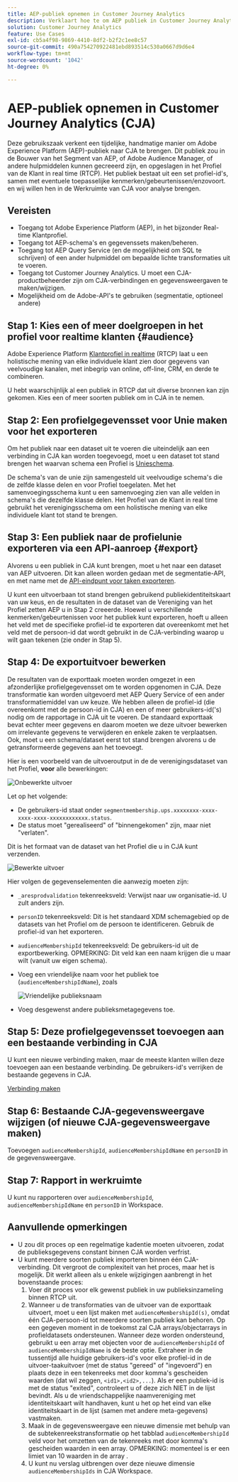 ```yaml
---
title: AEP-publiek opnemen in Customer Journey Analytics
description: Verklaart hoe te om AEP publiek in Customer Journey Analytics voor verdere analyse op te nemen.
solution: Customer Journey Analytics
feature: Use Cases
exl-id: cb5a4f98-9869-4410-8df2-b2f2c1ee8c57
source-git-commit: 490a754270922481ebd893514c530a0667d9d6e4
workflow-type: tm+mt
source-wordcount: '1042'
ht-degree: 0%

---
```


# AEP-publiek opnemen in Customer Journey Analytics (CJA)

Deze gebruikszaak verkent een tijdelijke, handmatige manier om Adobe Experience Platform (AEP)-publiek naar CJA te brengen. Dit publiek zou in de Bouwer van het Segment van AEP, of Adobe Audience Manager, of andere hulpmiddelen kunnen gecreeerd zijn, en opgeslagen in het Profiel van de Klant in real time (RTCP). Het publiek bestaat uit een set profiel-id&#39;s, samen met eventuele toepasselijke kenmerken/gebeurtenissen/enzovoort. en wij willen hen in de Werkruimte van CJA voor analyse brengen.

## Vereisten

* Toegang tot Adobe Experience Platform (AEP), in het bijzonder Real-time Klantprofiel.
* Toegang tot AEP-schema&#39;s en gegevenssets maken/beheren.
* Toegang tot AEP Query Service (en de mogelijkheid om SQL te schrijven) of een ander hulpmiddel om bepaalde lichte transformaties uit te voeren.
* Toegang tot Customer Journey Analytics. U moet een CJA-productbeheerder zijn om CJA-verbindingen en gegevensweergaven te maken/wijzigen.
* Mogelijkheid om de Adobe-API&#39;s te gebruiken (segmentatie, optioneel andere)

## Stap 1: Kies een of meer doelgroepen in het profiel voor realtime klanten {#audience}

Adobe Experience Platform [Klantprofiel in realtime](https://experienceleague.adobe.com/docs/experience-platform/profile/home.html?lang=en) (RTCP) laat u een holistische mening van elke individuele klant zien door gegevens van veelvoudige kanalen, met inbegrip van online, off-line, CRM, en derde te combineren.

U hebt waarschijnlijk al een publiek in RTCP dat uit diverse bronnen kan zijn gekomen. Kies een of meer soorten publiek om in CJA in te nemen.

## Stap 2: Een profielgegevensset voor Unie maken voor het exporteren

Om het publiek naar een dataset uit te voeren die uiteindelijk aan een verbinding in CJA kan worden toegevoegd, moet u een dataset tot stand brengen het waarvan schema een Profiel is [Unieschema](https://experienceleague.adobe.com/docs/experience-platform/profile/union-schemas/union-schema.html?lang=en#understanding-union-schemas).

De schema&#39;s van de unie zijn samengesteld uit veelvoudige schema&#39;s die de zelfde klasse delen en voor Profiel toegelaten. Met het samenvoegingsschema kunt u een samenvoeging zien van alle velden in schema&#39;s die dezelfde klasse delen. Het Profiel van de Klant in real time gebruikt het verenigingsschema om een holistische mening van elke individuele klant tot stand te brengen.

## Stap 3: Een publiek naar de profielunie exporteren via een API-aanroep {#export}

Alvorens u een publiek in CJA kunt brengen, moet u het naar een dataset van AEP uitvoeren. Dit kan alleen worden gedaan met de segmentatie-API, en met name met de [API-eindpunt voor taken exporteren](https://experienceleague.adobe.com/docs/experience-platform/segmentation/api/export-jobs.html?lang=en).

U kunt een uitvoerbaan tot stand brengen gebruikend publiekidentiteitskaart van uw keus, en de resultaten in de dataset van de Vereniging van het Profiel zetten AEP u in Stap 2 creeerde. Hoewel u verschillende kenmerken/gebeurtenissen voor het publiek kunt exporteren, hoeft u alleen het veld met de specifieke profiel-id te exporteren dat overeenkomt met het veld met de persoon-id dat wordt gebruikt in de CJA-verbinding waarop u wilt gaan tekenen (zie onder in Stap 5).

## Stap 4: De exportuitvoer bewerken

De resultaten van de exporttaak moeten worden omgezet in een afzonderlijke profielgegevensset om te worden opgenomen in CJA.  Deze transformatie kan worden uitgevoerd met AEP Query Service of een ander transformatiemiddel van uw keuze.  We hebben alleen de profiel-id (die overeenkomt met de persoon-id in CJA) en een of meer gebruikers-id(&#39;s) nodig om de rapportage in CJA uit te voeren. De standaard exporttaak bevat echter meer gegevens en daarom moeten we deze uitvoer bewerken om irrelevante gegevens te verwijderen en enkele zaken te verplaatsen.  Ook, moet u een schema/dataset eerst tot stand brengen alvorens u de getransformeerde gegevens aan het toevoegt.

Hier is een voorbeeld van de uitvoeroutput in de de verenigingsdataset van het Profiel, **voor** alle bewerkingen:

![Onbewerkte uitvoer](assets/export-unedited.png)

Let op het volgende:

* De gebruikers-id staat onder `segmentmembership.ups.xxxxxxxx-xxxx-xxxx-xxxx-xxxxxxxxxxxx.status`.
* De status moet &quot;gerealiseerd&quot; of &quot;binnengekomen&quot; zijn, maar niet &quot;verlaten&quot;.

Dit is het formaat van de dataset van het Profiel die u in CJA kunt verzenden.

![Bewerkte uitvoer](assets/export-edited.png)

Hier volgen de gegevenselementen die aanwezig moeten zijn:

* `_aresprodvalidation` tekenreeksveld: Verwijst naar uw organisatie-id. U zult anders zijn.
* `personID` tekenreeksveld: Dit is het standaard XDM schemagebied op de datasets van het Profiel om de persoon te identificeren. Gebruik de profiel-id van het exporteren.
* `audienceMembershipId` tekenreeksveld: De gebruikers-id uit de exportbewerking.  OPMERKING: Dit veld kan een naam krijgen die u maar wilt (vanuit uw eigen schema).
* Voeg een vriendelijke naam voor het publiek toe (`audienceMembershipIdName`), zoals

   ![Vriendelijke publieksnaam](assets/audience-name.png)

* Voeg desgewenst andere publieksmetagegevens toe.

## Stap 5: Deze profielgegevensset toevoegen aan een bestaande verbinding in CJA

U kunt een nieuwe verbinding maken, maar de meeste klanten willen deze toevoegen aan een bestaande verbinding. De gebruikers-id&#39;s verrijken de bestaande gegevens in CJA.

[Verbinding maken](/help/connections/create-connection.md)

## Stap 6: Bestaande CJA-gegevensweergave wijzigen (of nieuwe CJA-gegevensweergave maken)

Toevoegen `audienceMembershipId`, `audienceMembershipIdName` en `personID` in de gegevensweergave.

## Stap 7: Rapport in werkruimte

U kunt nu rapporteren over `audienceMembershipId`, `audienceMembershipIdName` en `personID` in Workspace.

## Aanvullende opmerkingen

* U zou dit proces op een regelmatige kadentie moeten uitvoeren, zodat de publieksgegevens constant binnen CJA worden verfrist.
* U kunt meerdere soorten publiek importeren binnen één CJA-verbinding. Dit vergroot de complexiteit van het proces, maar het is mogelijk. Dit werkt alleen als u enkele wijzigingen aanbrengt in het bovenstaande proces:
   1. Voer dit proces voor elk gewenst publiek in uw publieksinzameling binnen RTCP uit.
   1. Wanneer u de transformaties van de uitvoer van de exporttaak uitvoert, moet u een lijst maken met `audienceMembershipId(s)`, omdat één CJA-persoon-id tot meerdere soorten publiek kan behoren. Op een gegeven moment in de toekomst zal CJA arrays/objectarrays in profieldatasets ondersteunen. Wanneer deze worden ondersteund, gebruikt u een array met objecten voor de `audienceMembershipId` of `audienceMembershipIdName` is de beste optie. Extraheer in de tussentijd alle huidige gebruikers-id&#39;s voor elke profiel-id in de uitvoer-taakuitvoer (met de status &quot;gereed&quot; of &quot;ingevoerd&quot;) en plaats deze in een tekenreeks met door komma&#39;s gescheiden waarden (dat wil zeggen, `<id1>,<id2>,...`).  Als er een publiek-id is met de status &quot;exited&quot;, controleert u of deze zich NIET in de lijst bevindt.  Als u de vriendschappelijke naamvereniging met identiteitskaart wilt handhaven, kunt u het op het eind van elke identiteitskaart in de lijst (samen met andere meta-gegevens) vastmaken.
   1. Maak in de gegevensweergave een nieuwe dimensie met behulp van de subtekenreekstransformatie op het tabblad `audienceMembershipId` veld voor het omzetten van de tekenreeks met door komma&#39;s gescheiden waarden in een array. OPMERKING: momenteel is er een limiet van 10 waarden in de array .
   1. U kunt nu verslag uitbrengen over deze nieuwe dimensie `audienceMembershipIds` in CJA Workspace.
